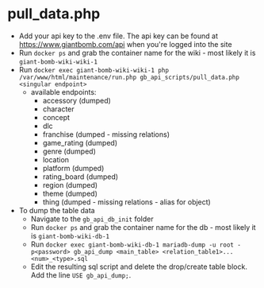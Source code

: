 # pull_data.php

- Add your api key to the .env file. The api key can be found at https://www.giantbomb.com/api when you're logged into the site
- Run `docker ps` and grab the container name for the wiki - most likely it is `giant-bomb-wiki-wiki-1`
- Run `docker exec giant-bomb-wiki-wiki-1 php /var/www/html/maintenance/run.php gb_api_scripts/pull_data.php <singular endpoint>`
	- available endpoints: 
		- accessory (dumped)
		- character
		- concept
		- dlc
		- franchise (dumped - missing relations)
		- game_rating (dumped)
		- genre (dumped)
		- location
		- platform (dumped)
		- rating_board (dumped)
		- region (dumped)
		- theme (dumped)
		- thing (dumped - missing relations - alias for object)
- To dump the table data
	- Navigate to the `gb_api_db_init` folder
	- Run `docker ps` and grab the container name for the db - most likely it is `giant-bomb-wiki-db-1`
	- Run `docker exec giant-bomb-wiki-db-1 mariadb-dump -u root -p<password> gb_api_dump <main_table> <relation_table1>... <num>_<type>.sql`
	- Edit the resulting sql script and delete the drop/create table block. Add the line `USE gb_api_dump;`.